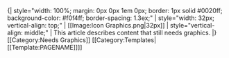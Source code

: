 {| style="width: 100%; margin: 0px 0px 1em 0px; border: 1px solid #0020ff; background-color: #f0f4ff; border-spacing: 1.3ex;"
| style="width: 32px; vertical-align: top;" | [[Image:Icon Graphics.png|32px]]
| style="vertical-align: middle;" | This article describes content that still needs graphics.
|}
[[Category:Needs Graphics]]
<noinclude>[[Category:Templates|[[Template:PAGENAME]]]]</noinclude>

